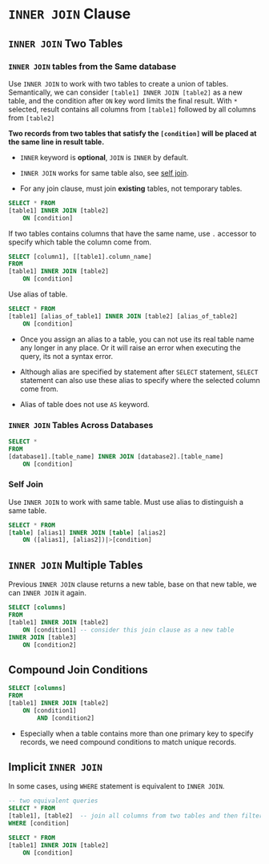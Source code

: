 # `INNER JOIN` Clause

## `INNER JOIN` Two Tables

### `INNER JOIN` tables from the **Same** database

Use `INNER JOIN` to work with two tables to create a union of tables.
Semantically, we can consider `[table1] INNER JOIN [table2]` as a new table, and the condition after `ON` key word limits the final result. With `*` selected, result contains all columns from `[table1]` followed by all columns from `[table2]`

**Two records from two tables that satisfy the `[condition]` will be placed at the same line in result table.**

- `INNER` keyword is **optional**, `JOIN` is `INNER` by default.

- `INNER JOIN` works for same table also, see [self join](#self-join).

- For any join clause, must join **existing** tables, not temporary tables.

```SQL
SELECT * FROM 
[table1] INNER JOIN [table2]
    ON [condition]
```

If two tables contains columns that have the same name, use `.` accessor to specify which table the column come from.

```SQL
SELECT [column1], [[table1].column_name]
FROM
[table1] INNER JOIN [table2]
    ON [condition]
```

Use alias of table.

```SQL
SELECT * FROM
[table1] [alias_of_table1] INNER JOIN [table2] [alias_of_table2]
    ON [condition]
```

- Once you assign an alias to a table, you can not use its real table name any longer in any place. Or it will raise an error when executing the query, its not a syntax error.

- Although alias are specified by statement after `SELECT` statement, `SELECT` statement can also use these alias to specify where the selected column come from.

- Alias of table does not use `AS` keyword.

### `INNER JOIN` Tables **Across** Databases

```SQL
SELECT * 
FROM 
[database1].[table_name] INNER JOIN [database2].[table_name]
    ON [condition]
```

### **Self** Join

Use `INNER JOIN` to work with same table.
Must use alias to distinguish a same table.

```SQL
SELECT * FROM
[table] [alias1] INNER JOIN [table] [alias2]
    ON ([alias1], [alias2])|>[condition]
```

## `INNER JOIN` **Multiple** Tables

Previous `INNER JOIN` clause returns a new table, base on that new table, we can `INNER JOIN` it again.

```SQL
SELECT [columns]
FROM 
[table1] INNER JOIN [table2]
    ON [condition1] -- consider this join clause as a new table
INNER JOIN [table3]
    ON [condition2]
```

## **Compound** Join Conditions

```SQL
SELECT [columns]
FROM
[table1] INNER JOIN [table2]
    ON [condition1]
        AND [condition2]
```

- Especially when a table contains more than one primary key to specify records, we need compound conditions to match unique records.

## Implicit `INNER JOIN`

In some cases, using `WHERE` statement is equivalent to `INNER JOIN`.

```SQL
-- two equivalent queries
SELECT * FROM
[table1], [table2]  -- join all columns from two tables and then filter them
WHERE [condition]

SELECT * FROM
[table1] INNER JOIN [table2]
    ON [condition]
```
